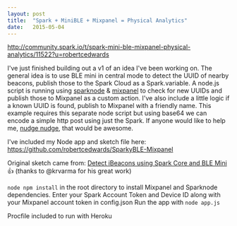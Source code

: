 ```yaml
---
layout: post
title:  "Spark + MiniBLE + Mixpanel = Physical Analytics"
date:   2015-05-04
---
```


http://community.spark.io/t/spark-mini-ble-mixpanel-physical-analytics/11522?u=robertcedwards

I've just finished building out a v1 of an idea I've been working on.
The general idea is to use BLE mini in central mode to detect the UUID of nearby beacons, publish those to the Spark Cloud as a Spark.variable. A node.js script is running using [sparknode][1] & [mixpanel][2] to check for new UUIDs and publish those to Mixpanel as a custom action. I've also include a little logic if a known UUID is found, publish to Mixpanel with a friendly name.
This example requires this separate node script but using base64 we can encode a simple http post using just the Spark. If anyone would like to help me, [nudge nudge][3], that would be awesome.

I've included my Node app and sketch file here:
https://github.com/robertcedwards/SparkyBLE-Mixpanel

Original sketch came from:
[Detect iBeacons using Spark Core and BLE Mini][4]
 :+1: (thanks to @krvarma for his great work)

  [1]: https://www.npmjs.com/package/sparknode
  [2]: https://www.npmjs.com/package/mixpanel
  [3]: https://mixpanel.com/help/reference/http
  [4]: https://community.spark.io/t/detect-ibeacons-using-spark-core-and-ble-mini/5554


```node npm install``` in the root directory to install Mixpanel and Sparknode dependencies.
Enter your Spark Account Token and Device ID along with your Mixpanel account token in config.json
Run the app with ```node app.js```

Procfile included to run with Heroku

